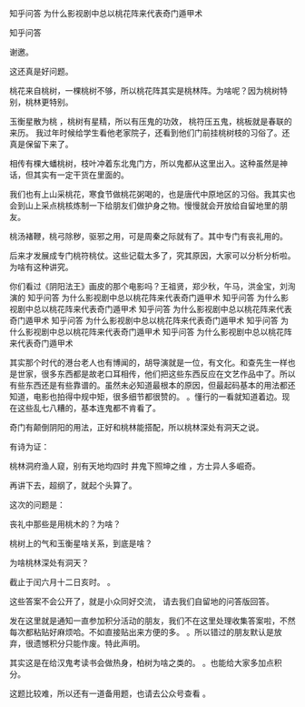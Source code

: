  
 知乎问答 为什么影视剧中总以桃花阵来代表奇门遁甲术 
 
 
 
 
 
 知乎问答 
 
 

 

 谢邀。 

 这还真是好问题。 

 桃花来自桃树，一棵桃树不够，所以桃花阵其实是桃林阵。为啥呢？因为桃树特别，桃林更特别。 

 玉衡星散为桃 ，桃树有星精，所以有压鬼的功效， 桃符压五鬼，桃板就是春联的来历。 我过年时候给学生看他老家院子，还看到他们门前挂桃树枝的习俗了。还真是保留下来了。 

 相传有棵大蟠桃树，枝叶冲着东北鬼门方，所以鬼都从这里出入。这种虽然是神话，但其实有一定干货在里面的。 

 我们也有上山采桃花，寒食节做桃花粥喝的，也是唐代中原地区的习俗。我其实也会到山上采点桃核炼制一下给朋友们做护身之物。慢慢就会开放给自留地里的朋友。 

 桃汤褚鞭，桃弓除秽，驱邪之用，可是周秦之际就有了。其中专门有丧礼用的。 

 后来才发展成专门桃符桃仗。这些记载太多了，究其原因，大家可以分析分析啦。为啥有这种讲究。 

 你们看过《阴阳法王》画皮的那个电影吗？王祖贤，郑少秋，午马，洪金宝，刘洵演的 知乎问答 为什么影视剧中总以桃花阵来代表奇门遁甲术 知乎问答 为什么影视剧中总以桃花阵来代表奇门遁甲术 知乎问答 为什么影视剧中总以桃花阵来代表奇门遁甲术 知乎问答 为什么影视剧中总以桃花阵来代表奇门遁甲术 知乎问答 为什么影视剧中总以桃花阵来代表奇门遁甲术 知乎问答 为什么影视剧中总以桃花阵来代表奇门遁甲术 

 其实那个时代的港台老人也有博闻的，胡导演就是一位，有文化。和查先生一样也是世家，很多东西都是故老口耳相传，他们把这些东西反应在文艺作品中了。所以有些东西还是有些靠谱的。虽然未必知道最根本的原因，但最起码基本的用法都还知道，电影也拍得中规中矩，很多细节都很赞的。 。懂行的一看就知道着边。现在这些乱七八糟的，基本连鬼都不肯看了。 

 奇门有颠倒阴阳的用法，正好和桃林能搭配，所以桃林深处有洞天之说。 

 

 有诗为证：

 桃林洞府渔人窥，别有天地均四时 井鬼下照坤之维 ，方士异人多崛奇。 

 

 

 再讲下去，超纲了，就起个头算了。 

 这次的问题是： 

 丧礼中那些是用桃木的？为啥？

 桃树上的气和玉衡星啥关系，到底是啥？

 为啥桃林深处有洞天？ 

 截止于闰六月十二日亥时。 。 

 这些答案不会公开了，就是小众同好交流， 请去我们自留地的问答版回答。 

 发在这里就是通知一直参加积分活动的朋友，我们不在这里处理收集答案啦，不然每次都粘贴好麻烦哈。不如直接贴出来方便的多。 。所以错过的朋友默认是放弃，很遗憾积分只能作废。特此声明。 

 

 

 其实这是在给汉鬼考读书会做热身，柏树为啥之类的。 。也能给大家多加点积分。 

 

 

 这题比较难，所以还有一道备用题，也请去公众号查看 。 